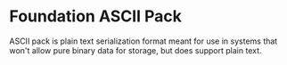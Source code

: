 # Foundation ASCII Pack

ASCII pack is plain text serialization format meant for use in systems that won't allow pure binary data for storage, but does support plain text.
